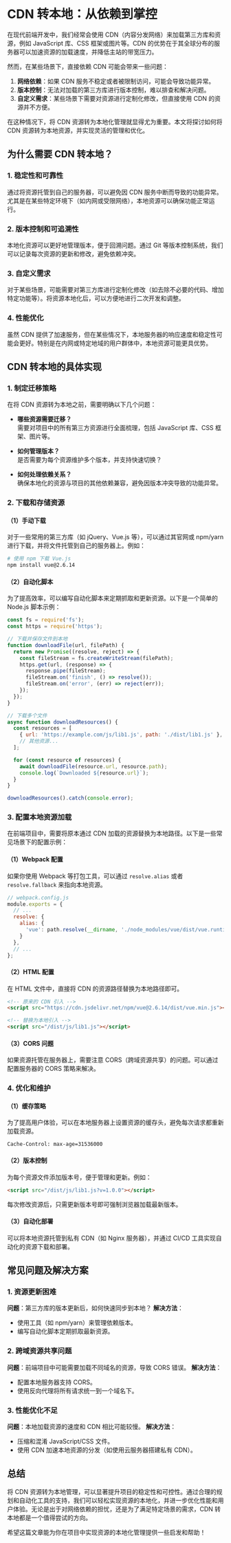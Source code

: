 # CDN 转本地：从依赖到掌控

在现代前端开发中，我们经常会使用 CDN（内容分发网络）来加载第三方库和资源，例如 JavaScript 库、CSS 框架或图片等。CDN 的优势在于其全球分布的服务器可以加速资源的加载速度，并降低主站的带宽压力。

然而，在某些场景下，直接依赖 CDN 可能会带来一些问题：

1. **网络依赖**：如果 CDN 服务不稳定或者被限制访问，可能会导致功能异常。
2. **版本控制**：无法对加载的第三方库进行版本控制，难以排查和解决问题。
3. **自定义需求**：某些场景下需要对资源进行定制化修改，但直接使用 CDN 的资源并不方便。

在这种情况下，将 CDN 资源转为本地化管理就显得尤为重要。本文将探讨如何将 CDN 资源转为本地资源，并实现灵活的管理和优化。

## 为什么需要 CDN 转本地？

### 1. 稳定性和可靠性
通过将资源托管到自己的服务器，可以避免因 CDN 服务中断而导致的功能异常。尤其是在某些特定环境下（如内网或受限网络），本地资源可以确保功能正常运行。

### 2. 版本控制和可追溯性
本地化资源可以更好地管理版本，便于回溯问题。通过 Git 等版本控制系统，我们可以记录每次资源的更新和修改，避免依赖冲突。

### 3. 自定义需求
对于某些场景，可能需要对第三方库进行定制化修改（如去除不必要的代码、增加特定功能等）。将资源本地化后，可以方便地进行二次开发和调整。

### 4. 性能优化
虽然 CDN 提供了加速服务，但在某些情况下，本地服务器的响应速度和稳定性可能会更好。特别是在内网或特定地域的用户群体中，本地资源可能更具优势。

## CDN 转本地的具体实现

### 1. 制定迁移策略
在将 CDN 资源转为本地之前，需要明确以下几个问题：

- **哪些资源需要迁移？**  
  需要对项目中的所有第三方资源进行全面梳理，包括 JavaScript 库、CSS 框架、图片等。

- **如何管理版本？**  
  是否需要为每个资源维护多个版本，并支持快速切换？

- **如何处理依赖关系？**  
  确保本地化的资源与项目的其他依赖兼容，避免因版本冲突导致的功能异常。

### 2. 下载和存储资源
#### （1）手动下载
对于一些常用的第三方库（如 jQuery、Vue.js 等），可以通过其官网或 npm/yarn 进行下载，并将文件托管到自己的服务器上。例如：

```bash
# 使用 npm 下载 Vue.js
npm install vue@2.6.14
```

#### （2）自动化脚本
为了提高效率，可以编写自动化脚本来定期抓取和更新资源。以下是一个简单的 Node.js 脚本示例：

```javascript
const fs = require('fs');
const https = require('https');

// 下载并保存文件到本地
function downloadFile(url, filePath) {
  return new Promise((resolve, reject) => {
    const fileStream = fs.createWriteStream(filePath);
    https.get(url, (response) => {
      response.pipe(fileStream);
      fileStream.on('finish', () => resolve());
      fileStream.on('error', (err) => reject(err));
    });
  });
}

// 下载多个文件
async function downloadResources() {
  const resources = [
    { url: 'https://example.com/js/lib1.js', path: './dist/lib1.js' },
    // 其他资源...
  ];

  for (const resource of resources) {
    await downloadFile(resource.url, resource.path);
    console.log(`Downloaded ${resource.url}`);
  }
}

downloadResources().catch(console.error);
```

### 3. 配置本地资源加载
在前端项目中，需要将原本通过 CDN 加载的资源替换为本地路径。以下是一些常见场景下的配置示例：

#### （1）Webpack 配置
如果你使用 Webpack 等打包工具，可以通过 `resolve.alias` 或者 `resolve.fallback` 来指向本地资源。

```javascript
// webpack.config.js
module.exports = {
  // ...
  resolve: {
    alias: {
      'vue': path.resolve(__dirname, './node_modules/vue/dist/vue.runtime.min.js')
    }
  },
  // ...
};
```

#### （2）HTML 配置
在 HTML 文件中，直接将 CDN 的资源路径替换为本地路径即可。

```html
<!-- 原来的 CDN 引入 -->
<script src="https://cdn.jsdelivr.net/npm/vue@2.6.14/dist/vue.min.js"></script>

<!-- 替换为本地引入 -->
<script src="/dist/js/lib1.js"></script>
```

#### （3）CORS 问题
如果资源托管在服务器上，需要注意 CORS（跨域资源共享）的问题。可以通过配置服务器的 CORS 策略来解决。

### 4. 优化和维护
#### （1）缓存策略
为了提高用户体验，可以在本地服务器上设置资源的缓存头，避免每次请求都重新加载资源。

```http
Cache-Control: max-age=31536000
```

#### （2）版本控制
为每个资源文件添加版本号，便于管理和更新。例如：

```html
<script src="/dist/js/lib1.js?v=1.0.0"></script>
```

每次修改资源后，只需更新版本号即可强制浏览器加载最新版本。

#### （3）自动化部署
可以将本地资源托管到私有 CDN（如 Nginx 服务器），并通过 CI/CD 工具实现自动化的资源下载和部署。

## 常见问题及解决方案

### 1. 资源更新困难
**问题**：第三方库的版本更新后，如何快速同步到本地？
**解决方法**：
- 使用工具（如 npm/yarn）来管理依赖版本。
- 编写自动化脚本定期抓取最新资源。

### 2. 跨域资源共享问题
**问题**：前端项目中可能需要加载不同域名的资源，导致 CORS 错误。
**解决方法**：
- 配置本地服务器支持 CORS。
- 使用反向代理将所有请求统一到一个域名下。

### 3. 性能优化不足
**问题**：本地加载资源的速度和 CDN 相比可能较慢。
**解决方法**：
- 压缩和混淆 JavaScript/CSS 文件。
- 使用 CDN 加速本地资源的分发（如使用云服务器搭建私有 CDN）。

## 总结

将 CDN 资源转为本地管理，可以显著提升项目的稳定性和可控性。通过合理的规划和自动化工具的支持，我们可以轻松实现资源的本地化，并进一步优化性能和用户体验。无论是出于对网络依赖的担忧，还是为了满足特定场景的需求，CDN 转本地都是一个值得尝试的方向。

希望这篇文章能为你在项目中实现资源的本地化管理提供一些启发和帮助！